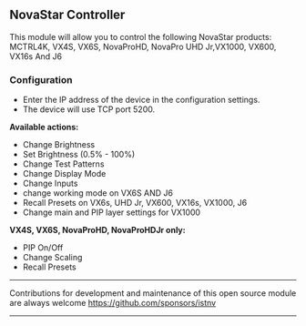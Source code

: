 ## NovaStar Controller

This module will allow you to control the following NovaStar products: MCTRL4K, VX4S, VX6S, NovaProHD, NovaPro UHD Jr,VX1000, VX600, VX16s And J6

### Configuration

- Enter the IP address of the device in the configuration settings.
- The device will use TCP port 5200.

**Available actions:**

- Change Brightness
- Set Brightness (0.5% - 100%)
- Change Test Patterns
- Change Display Mode
- Change Inputs
- change working mode on VX6S AND J6
- Recall Presets on VX6s, UHD Jr, VX600, VX16s, VX1000, J6
- Change main and PIP layer settings for VX1000

**VX4S, VX6S, NovaProHD, NovaProHDJr only:**

- PIP On/Off
- Change Scaling
- Recall Presets

---

Contributions for development and maintenance of this open source module are always welcome
https://github.com/sponsors/istnv

---
